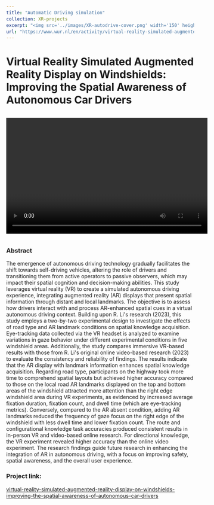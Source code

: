 ```yaml
---
title: "Automatic Driving simulation"
collection: XR-projects
excerpt: "<img src='../images/XR-autodrive-cover.png' width='150' height='100'> <br/>Immersive automatic driving simulation in VR environment"
url: "https://www.wur.nl/en/activity/virtual-reality-simulated-augmented-reality-display-on-windshields-improving-the-spatial-awareness-of-autonomous-car-drivers.htm"
---
```

# Virtual Reality Simulated Augmented Reality Display on Windshields: Improving the Spatial Awareness of Autonomous Car Drivers


<div style="display: flex; align-items: center; gap: 10px;">
  <video width="540" height="310" controls>
    <source src="../videos/xr-autodriving4scenes.mp4" type="video/mp4">
  </video>
  <figure>
    <img src="../images/xr-autodriving/XR-autodrive-cityAR.png" alt="Description of Image 1" width="400" height="150">
    <img src="../images/xr-autodriving/XR-autodrive-highwayAR.png" alt="Description of Image 2" width="400" height="150">
  </figure>
</div>


### Abstract

The emergence of autonomous driving technology gradually facilitates the shift towards self-driving vehicles, altering the role of drivers and transitioning them from active operators to passive observers, which may impact their spatial cognition and decision-making abilities. This study leverages virtual reality (VR) to create a simulated autonomous driving experience, integrating augmented reality (AR) displays that present spatial information through distant and local landmarks. The objective is to assess how drivers interact with and process AR-enhanced spatial cues in a virtual autonomous driving context. Building upon R. Li's research (2023), this study employs a two-by-two experimental design to investigate the effects of road type and AR landmark conditions on spatial knowledge acquisition. Eye-tracking data collected via the VR headset is analyzed to examine variations in gaze behavior under different experimental conditions in five windshield areas. Additionally, the study compares immersive VR-based results with those from R. Li's original online video-based research (2023) to evaluate the consistency and reliability of findings. The results indicate that the AR display with landmark information enhances spatial knowledge acquisition. Regarding road type, participants on the highway took more time to comprehend spatial layouts but achieved higher accuracy compared to those on the local road AR landmarks displayed on the top and bottom areas of the windshield attracted more attention than the right edge windshield area during VR experiments, as evidenced by increased average fixation duration, fixation count, and dwell time (which are eye-tracking metrics). Conversely, compared to the AR absent condition, adding AR landmarks reduced the frequency of gaze focus on the right edge of the windshield with less dwell time and lower fixation count. The route and configurational knowledge task accuracies produced consistent results in in-person VR and video-based online research. For directional knowledge, the VR experiment revealed higher accuracy than the online video experiment. The research findings guide future research in enhancing the integration of AR in autonomous driving, with a focus on improving safety, spatial awareness, and the overall user experience.

### Project link:

[virtual-reality-simulated-augmented-reality-display-on-windshields-improving-the-spatial-awareness-of-autonomous-car-drivers](https://www.wur.nl/en/activity/virtual-reality-simulated-augmented-reality-display-on-windshields-improving-the-spatial-awareness-of-autonomous-car-drivers.htm)

